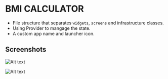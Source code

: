 # BMI CALCULATOR

* File structure that separates `widgets`, `screens` and infrastructure classes.
* Using Provider to mangage the state.
* A custom app name and launcher icon.

## Screenshots

![Alt text](https://i.ibb.co/v1bmRN0/Screenshot-20210427-171534.png)

![Alt text](https://i.ibb.co/LvQw8XK/Screenshot-20210427-171550.png)


